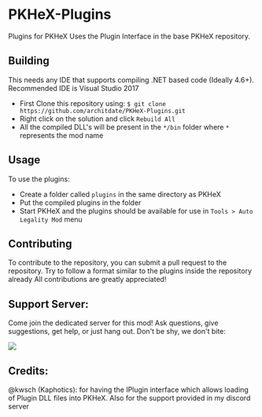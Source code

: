 # PKHeX-Plugins
Plugins for PKHeX
Uses the Plugin Interface in the base PKHeX repository.

## Building
This needs any IDE that supports compiling .NET based code (Ideally 4.6+). Recommended IDE is Visual Studio 2017

- First Clone this repository using: `$ git clone https://github.com/architdate/PKHeX-Plugins.git`
- Right click on the solution and click `Rebuild All`
- All the compiled DLL's will be present in the `*/bin` folder where `*` represents the mod name

## Usage
To use the plugins:
- Create a folder called `plugins` in the same directory as PKHeX
- Put the compiled plugins in the folder
- Start PKHeX and the plugins should be available for use in `Tools > Auto Legality Mod` menu

## Contributing
To contribute to the repository, you can submit a pull request to the repository. Try to follow a format similar to the plugins inside the repository already
All contributions are greatly appreciated!

## Support Server:
Come join the dedicated server for this mod! Ask questions, give suggestions, get help, or just hang out. Don't be shy, we don't bite:

[<img src="https://canary.discordapp.com/api/guilds/401014193211441153/widget.png?style=banner2">](https://discord.gg/9ptDkpV)

## Credits:
@kwsch (Kaphotics): for having the IPlugin interface which allows loading of Plugin DLL files into PKHeX. Also for the support provided in my discord server
